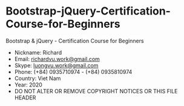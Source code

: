 # Bootstrap-jQuery-Certification-Course-for-Beginners
Bootstrap &amp; jQuery - Certification Course for Beginners


 * Nickname: Richard
 * Email: richardvu.work@gmail.com
 * Skype: luongvu.work@gmail.com
 * Phone: (+84) 0935710974 - (+84) 0935810974
 * Country: Viet Nam
 * Year: 2020
 * DO NOT ALTER OR REMOVE COPYRIGHT NOTICES OR THIS FILE HEADER
